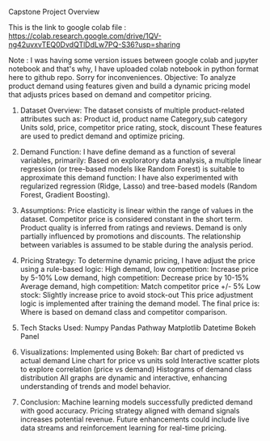 Capstone Project Overview

This is the link to google colab file : https://colab.research.google.com/drive/1QV-ng42uvxvTEQ0DvdQTlDdLw7PQ-S36?usp=sharing

Note : I was having some version issues between google colab and jupyter notebook and that's why, I have uploaded colab notebook in python format here to github repo. Sorry for inconveniences.
Objective:
To analyze product demand using features given and build a dynamic pricing model that adjusts prices based on demand and competitor pricing.

1. Dataset Overview:
The dataset consists of multiple product-related attributes such as:
Product id, product name
Category,sub category
Units sold, price, competitor price
rating, stock, discount
These features are used to predict demand and optimize pricing.
2. Demand Function:
I have define demand as a function of several variables, primarily:
Based on exploratory data analysis, a multiple linear regression (or tree-based models like Random Forest) is suitable to approximate this demand function:
I have also experimented with regularized regression (Ridge, Lasso) and tree-based models (Random Forest, Gradient Boosting).
3. Assumptions:
Price elasticity is linear within the range of values in the dataset.
Competitor price is considered constant in the short term.
Product quality is inferred from ratings and reviews.
Demand is only partially influenced by promotions and discounts.
The relationship between variables is assumed to be stable during the analysis period.
4. Pricing Strategy:
To determine dynamic pricing, I have adjust the  price using a rule-based logic:
High demand, low competition: Increase price by 5-10%
Low demand, high competition: Decrease price by 10-15%
Average demand, high competition: Match competitor price +/- 5%
Low stock: Slightly increase price to avoid stock-out
This price adjustment logic is implemented after training the demand model. The final price is:
Where is based on demand class and competitor comparison.
5. Tech Stacks Used:
Numpy
Pandas
Pathway
Matplotlib
Datetime
Bokeh
Panel




6. Visualizations:
Implemented using Bokeh:
Bar chart of predicted vs actual demand
Line chart for price vs units sold
Interactive scatter plots to explore correlation (price vs demand)
Histograms of demand class distribution
All graphs are dynamic and interactive, enhancing understanding of trends and model behavior.
8. Conclusion:
Machine learning models successfully predicted demand with good accuracy.
Pricing strategy aligned with demand signals increases potential revenue.
Future enhancements could include live data streams and reinforcement learning for real-time pricing.


